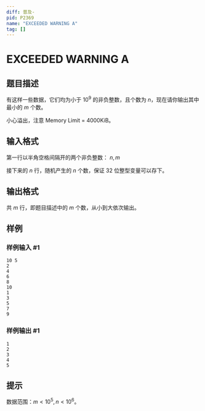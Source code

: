 ```yaml
---
diff: 普及-
pid: P2369
name: "EXCEEDED WARNING A"
tag: []
---
```

# EXCEEDED WARNING A
## 题目描述

有这样一些数据，它们均为小于 $10^9$ 的非负整数，且个数为 $n$，现在请你输出其中最小的 $m$ 个数。

小心溢出，注意 Memory Limit = 4000KiB。

## 输入格式

第一行以半角空格间隔开的两个非负整数： $n, m$

接下来的 $n$ 行，随机产生的 $n$ 个数，保证 $32$ 位整型变量可以存下。

## 输出格式

共 $m$ 行，即题目描述中的 $m$ 个数，从小到大依次输出。

## 样例

### 样例输入 #1
```
10 5
2
4
6
8
10
1
3
5
7
9
```
### 样例输出 #1
```
1
2
3
4
5
```
## 提示

数据范围：$m<10^5, n<10^6$。
